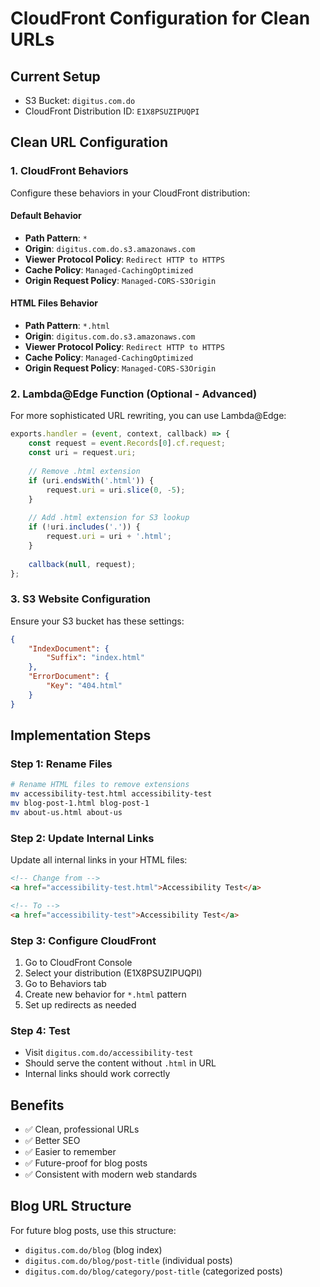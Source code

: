 # CloudFront Configuration for Clean URLs

## Current Setup
- S3 Bucket: `digitus.com.do`
- CloudFront Distribution ID: `E1X8PSUZIPUQPI`

## Clean URL Configuration

### 1. CloudFront Behaviors
Configure these behaviors in your CloudFront distribution:

#### Default Behavior
- **Path Pattern**: `*`
- **Origin**: `digitus.com.do.s3.amazonaws.com`
- **Viewer Protocol Policy**: `Redirect HTTP to HTTPS`
- **Cache Policy**: `Managed-CachingOptimized`
- **Origin Request Policy**: `Managed-CORS-S3Origin`

#### HTML Files Behavior
- **Path Pattern**: `*.html`
- **Origin**: `digitus.com.do.s3.amazonaws.com`
- **Viewer Protocol Policy**: `Redirect HTTP to HTTPS`
- **Cache Policy**: `Managed-CachingOptimized`
- **Origin Request Policy**: `Managed-CORS-S3Origin`

### 2. Lambda@Edge Function (Optional - Advanced)
For more sophisticated URL rewriting, you can use Lambda@Edge:

```javascript
exports.handler = (event, context, callback) => {
    const request = event.Records[0].cf.request;
    const uri = request.uri;
    
    // Remove .html extension
    if (uri.endsWith('.html')) {
        request.uri = uri.slice(0, -5);
    }
    
    // Add .html extension for S3 lookup
    if (!uri.includes('.')) {
        request.uri = uri + '.html';
    }
    
    callback(null, request);
};
```

### 3. S3 Website Configuration
Ensure your S3 bucket has these settings:

```json
{
    "IndexDocument": {
        "Suffix": "index.html"
    },
    "ErrorDocument": {
        "Key": "404.html"
    }
}
```

## Implementation Steps

### Step 1: Rename Files
```bash
# Rename HTML files to remove extensions
mv accessibility-test.html accessibility-test
mv blog-post-1.html blog-post-1
mv about-us.html about-us
```

### Step 2: Update Internal Links
Update all internal links in your HTML files:
```html
<!-- Change from -->
<a href="accessibility-test.html">Accessibility Test</a>

<!-- To -->
<a href="accessibility-test">Accessibility Test</a>
```

### Step 3: Configure CloudFront
1. Go to CloudFront Console
2. Select your distribution (E1X8PSUZIPUQPI)
3. Go to Behaviors tab
4. Create new behavior for `*.html` pattern
5. Set up redirects as needed

### Step 4: Test
- Visit `digitus.com.do/accessibility-test`
- Should serve the content without `.html` in URL
- Internal links should work correctly

## Benefits
- ✅ Clean, professional URLs
- ✅ Better SEO
- ✅ Easier to remember
- ✅ Future-proof for blog posts
- ✅ Consistent with modern web standards

## Blog URL Structure
For future blog posts, use this structure:
- `digitus.com.do/blog` (blog index)
- `digitus.com.do/blog/post-title` (individual posts)
- `digitus.com.do/blog/category/post-title` (categorized posts)
